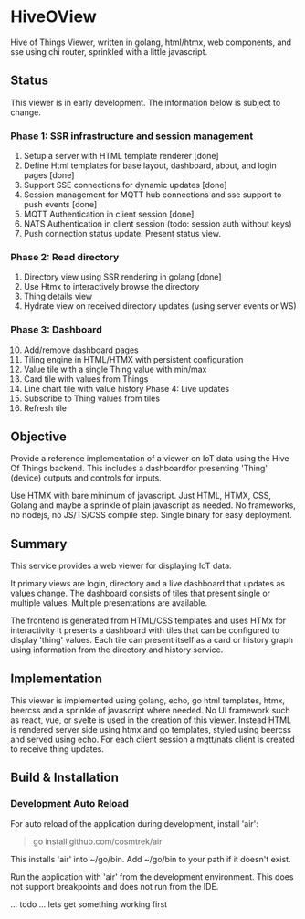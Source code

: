 # HiveOView

Hive of Things Viewer, written in golang, html/htmx, web components, and sse using chi router, sprinkled with a little javascript.

## Status

This viewer is in early development. The information below is subject to change.

### Phase 1: SSR infrastructure and session management

1. Setup a server with HTML template renderer [done]
2. Define Html templates for base layout, dashboard, about, and login pages [done]
3. Support SSE connections for dynamic updates [done]
4. Session management for MQTT hub connections and sse support to push events [done]
5. MQTT Authentication in client session [done]
6. NATS Authentication in client session (todo: session auth without keys)
7. Push connection status update. Present status view.

### Phase 2: Read directory

1. Directory view using SSR rendering in golang [done]
2. Use Htmx to interactively browse the directory
3. Thing details view
4. Hydrate view on received directory updates (using server events or WS)

### Phase 3: Dashboard

10. Add/remove dashboard pages
11. Tiling engine in HTML/HTMX with persistent configuration
12. Value tile with a single Thing value with min/max
13. Card tile with values from Things
14. Line chart tile with value history
    Phase 4: Live updates
15. Subscribe to Thing values from tiles
16. Refresh tile

## Objective

Provide a reference implementation of a viewer on IoT data using the Hive Of Things backend. This includes a dashboardfor presenting 'Thing' (device) outputs and controls for inputs.

Use HTMX with bare minimum of javascript. Just HTML, HTMX, CSS, Golang and maybe a sprinkle of plain javascript as needed. No frameworks, no nodejs, no JS/TS/CSS compile step. Single binary for easy deployment.

## Summary

This service provides a web viewer for displaying IoT data.

It primary views are login, directory and a live dashboard that updates as values change. The dashboard consists of
tiles that present single or multiple values. Multiple presentations are available.

The frontend is generated from HTML/CSS templates and uses HTMx for interactivity
It presents a dashboard with tiles that can be configured to display 'thing' values.
Each tile can present itself as a card or history graph using information from the directory and history service.

## Implementation

This viewer is implemented using golang, echo, go html templates, htmx, beercss and a sprinkle of javascript where needed. No UI framework such as react, vue, or svelte is used in the creation of this viewer. Instead HTML is rendered server side using htmx and go templates, styled using beercss and served using echo. For each client session a mqtt/nats client is created to receive thing updates.

## Build & Installation

### Development Auto Reload

For auto reload of the application during development, install 'air':
> go install github.com/cosmtrek/air

This installs 'air' into ~/go/bin. Add ~/go/bin to your path if it doesn't exist.

Run the application with 'air' from the development environment. This does not support breakpoints and does not run from
the IDE.

... todo ... lets get something working first
